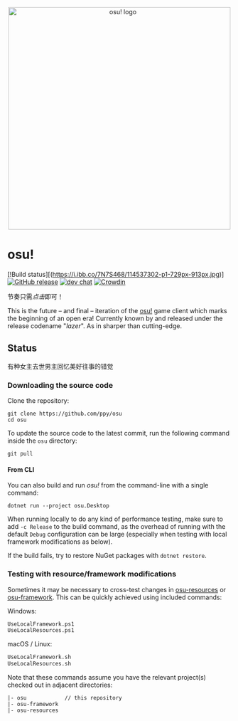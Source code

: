 <p align="center">
  <img width="500" alt="osu! logo" src="assets/lazer.png">
</p>

# osu!

[!Build status][(https://i.ibb.co/7N7S468/114537302-p1-729px-913px.jpg)]
[![GitHub release](https://img.shields.io/github/release/ppy/osu.svg)](https://github.com/ppy/osu/releases/latest)
[![dev chat](https://discord.com/invite/dXbN894C)](https://discord.gg/Galcatawa)
[![Crowdin](https://d322cqt584bo4o.cloudfront.net/osu-web/localized.svg)](https://crowdin.com/project/osu-web)

节奏只需*点击*即可！

This is the future – and final – iteration of the [osu!](https://osu.ppy.sh) game client which marks the beginning of an open era! Currently known by and released under the release codename "*lazer*". As in sharper than cutting-edge.

## Status

有种女主去世男主回忆美好往事的错觉​

### Downloading the source code

Clone the repository:

```shell
git clone https://github.com/ppy/osu
cd osu
```

To update the source code to the latest commit, run the following command inside the `osu` directory:

```shell
git pull
```

#### From CLI

You can also build and run *osu!* from the command-line with a single command:

```shell
dotnet run --project osu.Desktop
```

When running locally to do any kind of performance testing, make sure to add `-c Release` to the build command, as the overhead of running with the default `Debug` configuration can be large (especially when testing with local framework modifications as below).

If the build fails, try to restore NuGet packages with `dotnet restore`.

### Testing with resource/framework modifications

Sometimes it may be necessary to cross-test changes in [osu-resources](https://github.com/ppy/osu-resources) or [osu-framework](https://github.com/ppy/osu-framework). This can be quickly achieved using included commands:

Windows:

```ps
UseLocalFramework.ps1
UseLocalResources.ps1
```

macOS / Linux:

```ps
UseLocalFramework.sh
UseLocalResources.sh
```

Note that these commands assume you have the relevant project(s) checked out in adjacent directories:

```
|- osu            // this repository
|- osu-framework
|- osu-resources
